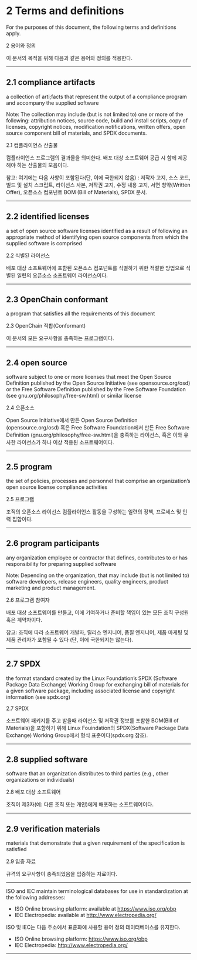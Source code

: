 # 2 Terms and definitions

For the purposes of this document, the following terms and definitions apply.

2 용어와 정의

이 문서의 목적을 위해 다음과 같은 용어와 정의를 적용한다. 

---

## 2.1 compliance artifacts 
a collection of arti;facts that represent the output of a compliance program and accompany the supplied software 

Note: The collection may include (but is not limited to) one or more of the following: attribution notices, source code, build and install scripts, copy of licenses, copyright notices, modification notifications, written offers, open source component bill of materials, and SPDX documents.

2.1 컴플라이언스 산출물

컴플라이언스 프로그램의 결과물을 의미한다. 배포 대상 소프트웨어 공급 시 함께 제공해야 하는 산출물의 모음이다. 

참고: 여기에는 다음 사항이 포함된다(단, 이에 국한되지 않음) : 저작자 고지, 소스 코드, 빌드 및 설치 스크립트, 라이선스 사본, 저작권 고지, 수정 내용 고지, 서면 청약(Written Offer), 오픈소스 컴포넌트 BOM (Bill of Materials), SPDX 문서.

---

## 2.2 identified licenses 
a set of open source software licenses identified as a result of following an appropriate method of identifying open source components from which the supplied software is comprised

2.2 식별된 라이선스

배포 대상 소프트웨어에 포함된 오픈소스 컴포넌트를 식별하기 위한 적절한 방법으로 식별된 일련의 오픈소스 소프트웨어 라이선스이다. 

---

## 2.3 OpenChain conformant
a program that satisfies all the requirements of this document


2.3 OpenChain 적합(Conformant)

이 문서의 모든 요구사항을 충족하는 프로그램이다.

---

## 2.4 open source 
software subject to one or more licenses that meet the Open Source Definition published by the Open Source Initiative (see opensource.org/osd) or the Free Software Definition published by the Free Software Foundation (see gnu.org/philosophy/free-sw.html) or similar license


2.4 오픈소스

Open Source Initiative에서 만든 Open Source Definition (opensource.org/osd) 혹은 Free Software Foundation에서 만든 Free Software Definition (gnu.org/philosophy/free-sw.html)을 충족하는 라이선스, 혹은 이와 유사한 라이선스가 하나 이상 적용된 소프트웨어이다.

---

## 2.5 program 
the set of policies, processes and personnel that comprise an organization’s open source license compliance activities

2.5 프로그램

조직의 오픈소스 라이선스 컴플라이언스 활동을 구성하는 일련의 정책, 프로세스 및 인력 집합이다.

---

## 2.6 program participants
any organization employee or contractor that defines, contributes to or has responsibility for preparing supplied software 

Note: Depending on the organization, that may include (but is not limited to) software developers, release engineers, quality engineers, product marketing and product management.

2.6 프로그램 참여자

배포 대상 소프트웨어를 만들고, 이에 기여하거나 준비할 책임이 있는 모든 조직 구성원 혹은 계약자이다. 

참고: 조직에 따라 소프트웨어 개발자, 릴리스 엔지니어, 품질 엔지니어, 제품 마케팅 및 제품 관리자가 포함될 수 있다 (단, 이에 국한되지는 않는다).

---


## 2.7 SPDX 
the format standard created by the Linux Foundation’s SPDX (Software Package Data Exchange) Working Group for exchanging bill of materials for a given software package, including associated license and copyright information (see spdx.org)


2.7 SPDX

소프트웨어 패키지를 주고 받을때 라이선스 및 저작권 정보를 포함한 BOM(Bill of Materials)을 포함하기 위해 Linux Fouindation의 SPDX(Software Package Data Exchange) Working Group에서 형식 표준이다(spdx.org 참조). 

---

## 2.8 supplied software 
software that an organization distributes to third parties (e.g., other organizations or individuals)

2.8 배포 대상 소프트웨어

조직이 제3자(예: 다른 조직 또는 개인)에게 배포하는 소프트웨어이다. 

---

## 2.9 verification materials 

materials that demonstrate that a given requirement of the specification is satisfied 


2.9 입증 자료

규격의 요구사항이 충족되었음을 입증하는 자료이다. 

---

ISO and IEC maintain terminological databases for use in standardization at the following addresses:

* ISO Online browsing platform: available at https://www.iso.org/obp
* IEC Electropedia: available at http://www.electropedia.org/


ISO 및 IEC는 다음 주소에서 표준화에 사용할 용어 정의 데이터베이스를 유지한다. 

* ISO Online browsing platform: https://www.iso.org/obp
* IEC Electropedia: http://www.electropedia.org/

---

